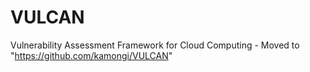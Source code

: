 # VULCAN
Vulnerability Assessment Framework for Cloud Computing - Moved to "https://github.com/kamongi/VULCAN"
